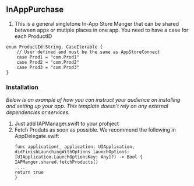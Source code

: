 
## InAppPurchase
1. This is a general singletone In-App Store Manger that can be shared between apps or mutiple places in one app.
You need to have a case for each ProductID
```
enum ProductId:String, CaseIterable {
    // User defined and must be the same as AppStoreConnect
    case Prod1 = "com.Prod1"
    case Prod2 = "com.Prod2"
    case Prod3 = "com.Prod3"
}
```

### Installation

_Below is an example of how you can instruct your audience on installing and setting up your app. This template doesn't rely on any external dependencies or services._

1. Just add IAPManager.swift to your prohject
2. Fetch Produts as soon as possible. We recommend the following in AppDelegate.swift
   ```
   func application(_ application: UIApplication, didFinishLaunchingWithOptions launchOptions: [UIApplication.LaunchOptionsKey: Any]?) -> Bool {
   IAPManger.shared.fetchProducts()
   ....
   return true
   }
   ```
